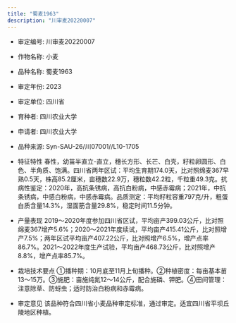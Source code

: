 ```yaml
---
title: "蜀麦1963"
description: "川审麦20220007"
---
```

* 审定编号:  川审麦20220007

*  作物名称:  小麦

*  品种名称:  蜀麦1963

*  审定年份:  2023

*  审定单位:  四川省

* 育种者:  四川农业大学

*  申请者:  四川农业大学

*  品种来源:  Syn-SAU-26/川07001//L10-1705

*  特征特性
春性，幼苗半直立-直立，穗长方形、长芒、白壳，籽粒卵圆形、白色、半角质、饱满。四川省两年区试：平均生育期174.0天，比对照绵麦367早熟0.5天，株高85.2厘米，亩穗数22.9万，穗粒数42.2粒，千粒重49.3克。抗病性鉴定：2020年，高抗条锈病，高抗白粉病，中感赤霉病；2021年，中抗条锈病，中感白粉病，中感赤霉病。品质测定：平均籽粒容重797克/升，粗蛋白质含量14.3%，湿面筋含量29.8%，稳定时间11.5分钟。

*  产量表现
2019～2020年度参加四川省区试，平均亩产399.03公斤，比对照绵麦367增产5.6%；2020～2021年度续试，平均亩产415.41公斤，比对照增产7.5%；两年区试平均亩产407.22公斤，比对照增产6.5%，增产点率86.7%。2021～2022年度生产试验，平均亩产468.73公斤，比对照增产8.8%，增产点率85.7%。

*  栽培技术要点
①播种期：10月底至11月上旬播种。②种植密度：每亩基本苗13～15万。③施肥：亩施纯氮12～14公斤，配合施磷、钾肥。④田间管理：注意除草、防蚜虫；适时防治白粉病和赤霉病。

*  审定意见
该品种符合四川省小麦品种审定标准，通过审定。适宜四川省平坝丘陵地区种植。
